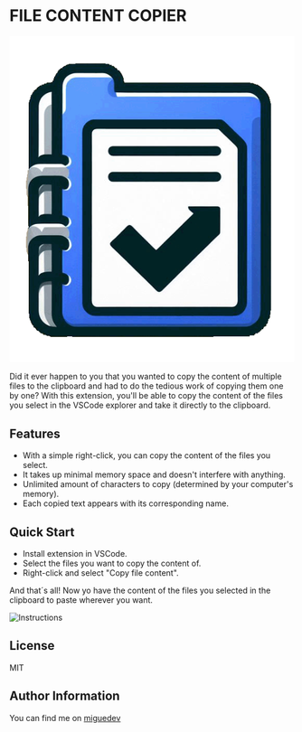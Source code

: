 # FILE CONTENT COPIER

<p align="center">
  <img src="images/logo.png" alt="Logo">
</p>


Did it ever happen to you that you wanted to copy the content of multiple files to the clipboard and had to do the tedious work of copying them one by one? With this extension, you'll be able to copy the content of the files you select in the VSCode explorer and take it directly to the clipboard.

## Features

- With a simple right-click, you can copy the content of the files you select.
- It takes up minimal memory space and doesn't interfere with anything.
- Unlimited amount of characters to copy (determined by your computer's memory).
- Each copied text appears with its corresponding name.

## Quick Start

- Install extension in VSCode.
- Select the files you want to copy the content of.
- Right-click and select "Copy file content".

And that´s all! Now yo have the content of the files you selected in the clipboard to paste wherever you want.

![Instructions](images/instuctions.gif)

## License

MIT

## Author Information

You can find me on [miguedev](https://www.miguedev.com)

